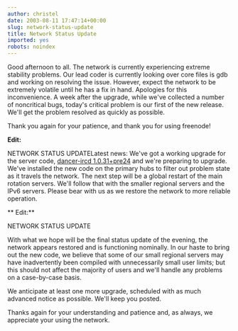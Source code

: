 ```yaml
---
author: christel
date: 2003-08-11 17:47:14+00:00
slug: network-status-update
title: Network Status Update
imported: yes
robots: noindex
---
```

Good afternoon to all.  The network is currently experiencing extreme stability problems.  Our lead coder is currently looking over core files is gdb and working on resolving the issue. However, expect the network to be extremely volatile until he has a fix in hand.  Apologies for this inconvenience.  A week after the upgrade, while we've collected a number of noncritical bugs, today's critical problem is our first of the new release.  We'll get the problem resolved as quickly as possible.

Thank you again for your patience, and thank you for using freenode!

**Edit:**

 NETWORK STATUS UPDATELatest news: We've got a working upgrade for the server code,  [dancer-ircd 1.0.31+pre24](http://source.freenode.net/%7Easuffield/dancer/dancer-ircd/1.0/pre/dancer-ircd-1.0.31+pre24.tar.gz)  and we're preparing to upgrade.  We've installed the new code on the primary hubs to filter out problem state as it travels the network. The next step will be a global restart of the main rotation servers.  We'll follow that with the smaller regional servers and the IPv6 servers.  Please bear with us as we restore the network to more reliable operation.

** Edit:**

 NETWORK STATUS UPDATE

With what we hope will be the final status update of the evening, the network appears restored and is functioning nominally.  In our haste to bring out the new code, we believe that some of our small regional servers may have inadvertently been compiled with unnecessarily small user limits; but this should not affect the majority of users and we'll handle any problems on a case-by-case basis.

We anticipate at least one more upgrade, scheduled with as much advanced notice as possible.  We'll keep you posted.

Thanks again for your understanding and patience and, as always, we appreciate your using the network.
